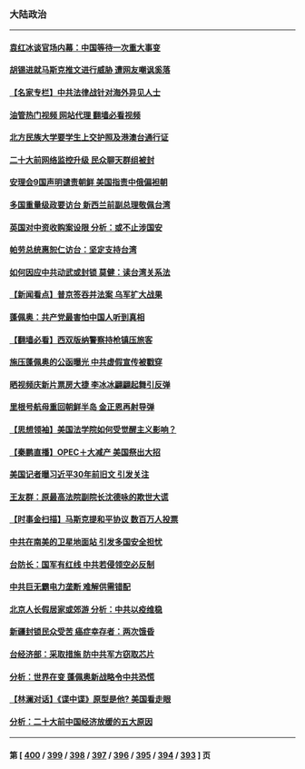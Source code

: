 ### 大陆政治
---
#### [袁红冰谈官场内幕：中国等待一次重大事变](../../pages/ncid277/n13840196.md?10070045) 
#### [胡锡进就马斯克推文进行威胁 遭网友嘲讽奚落](../../pages/ncid277/n13840172.md?10070045) 
#### [【名家专栏】中共法律战针对海外异见人士](../../pages/ncid277/n13839479.md?10070045) 
#### [油管热门视频 网站代理 翻墙必看视频](http://209.222.30.114:81/youtube.html?10070045)
#### [北方民族大学要学生上交护照及港澳台通行证](../../pages/ncid277/n13840092.md?10070045) 
#### [二十大前网络监控升级 民众聊天群组被封](../../pages/ncid277/n13840014.md?10070045) 
#### [安理会9国声明谴责朝鲜 美国指责中俄偏袒朝](../../pages/ncid277/n13840008.md?10070045) 
#### [多国重量级政要访台 新西兰前副总理敬佩台湾](../../pages/ncid277/n13839897.md?10070045) 
#### [英国对中资收购案设限 分析：或不止涉国安](../../pages/ncid277/n13839938.md?10070045) 
#### [帕劳总统惠恕仁访台：坚定支持台湾](../../pages/ncid277/n13839875.md?10070045) 
#### [如何因应中共动武或封锁 莫健：读台湾关系法](../../pages/ncid277/n13839768.md?10070045) 
#### [【新闻看点】普京签吞并法案 乌军扩大战果](../../pages/ncid277/n13839537.md?10070045) 
#### [蓬佩奥：共产党最害怕中国人听到真相](../../pages/ncid277/n13839844.md?10070045) 
#### [【翻墙必看】西双版纳警察持枪镇压旅客](../../pages/ncid277/n13839853.md?10070045) 
#### [施压蓬佩奥的公函曝光 中共虚假宣传被戳穿](../../pages/ncid277/n13839614.md?10070045) 
#### [晒视频庆新片票房大捷 李冰冰翩翩起舞引反弹](../../pages/ncid277/n13839665.md?10070045) 
#### [里根号航母重回朝鲜半岛 金正恩再射导弹](../../pages/ncid277/n13839695.md?10070045) 
#### [【思想领袖】美国法学院如何受觉醒主义影响？](../../pages/ncid277/n13823446.md?10070045) 
#### [【秦鹏直播】OPEC＋大减产 美国祭出大招](../../pages/ncid277/n13839679.md?10070045) 
#### [美国记者曝习近平30年前旧文 引发关注](../../pages/ncid277/n13839654.md?10070045) 
#### [王友群：原最高法院副院长沈德咏的欺世大谎](../../pages/ncid277/n13839618.md?10070045) 
#### [【时事金扫描】马斯克提和平协议 数百万人投票](../../pages/ncid277/n13839074.md?10070045) 
#### [中共在南美的卫星地面站 引发多国安全担忧](../../pages/ncid277/n13839595.md?10070045) 
#### [台防长：国军有红线 中共若侵领空必反制](../../pages/ncid277/n13839336.md?10070045) 
#### [中共巨无霸电力垄断 难解供需错配](../../pages/ncid277/n13839573.md?10070045) 
#### [北京人长假居家或郊游 分析：中共以疫维稳](../../pages/ncid277/n13839361.md?10070045) 
#### [新疆封锁民众受苦 癌症幸存者：两次饿昏](../../pages/ncid277/n13839577.md?10070045) 
#### [台经济部：采取措施 防中共军方窃取芯片](../../pages/ncid277/n13839586.md?10070045) 
#### [分析：世界在变 蓬佩奥新战略令中共恐慌](../../pages/ncid277/n13839564.md?10070045) 
#### [【林澜对话】《谍中谍》原型是他? 美国看走眼](../../pages/ncid277/n13839539.md?10070045) 
#### [分析：二十大前中国经济放缓的五大原因](../../pages/ncid277/n13839458.md?10070045) 

---
#### 第 [ [400](./400.md?10070045) / [399](./399.md?10070045) / [398](./398.md?10070045) / [397](./397.md?10070045) / [396](./396.md?10070045) / [395](./395.md?10070045) / [394](./394.md?10070045) / [393](./393.md?10070045) ] 页
